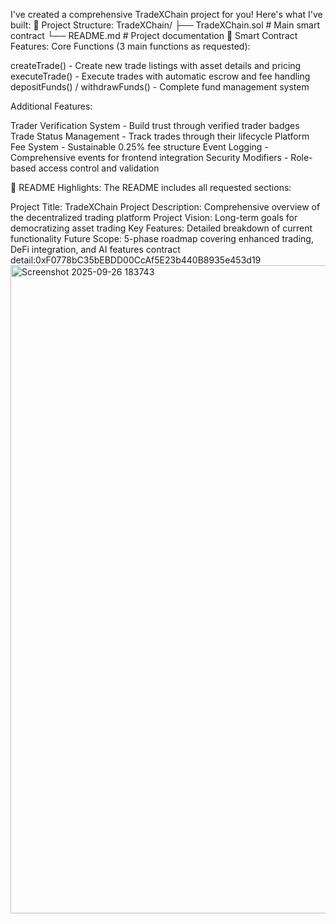 I've created a comprehensive TradeXChain project for you! Here's what I've built:
📁 Project Structure:
TradeXChain/
├── TradeXChain.sol          # Main smart contract
└── README.md               # Project documentation
🔧 Smart Contract Features:
Core Functions (3 main functions as requested):

createTrade() - Create new trade listings with asset details and pricing
executeTrade() - Execute trades with automatic escrow and fee handling
depositFunds() / withdrawFunds() - Complete fund management system

Additional Features:

Trader Verification System - Build trust through verified trader badges
Trade Status Management - Track trades through their lifecycle
Platform Fee System - Sustainable 0.25% fee structure
Event Logging - Comprehensive events for frontend integration
Security Modifiers - Role-based access control and validation

📖 README Highlights:
The README includes all requested sections:

Project Title: TradeXChain
Project Description: Comprehensive overview of the decentralized trading platform
Project Vision: Long-term goals for democratizing asset trading
Key Features: Detailed breakdown of current functionality
Future Scope: 5-phase roadmap covering enhanced trading, DeFi integration, and AI features
contract detail:0xF0778bC35bEBDD00CcAf5E23b440B8935e453d19
<img width="1909" height="1037" alt="Screenshot 2025-09-26 183743" src="https://github.com/user-attachments/assets/fd5f712f-a38c-4a49-b1aa-90ebfbbcda6f" />
